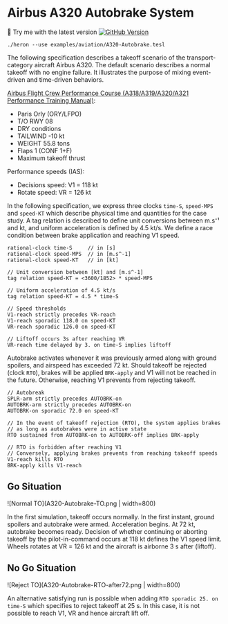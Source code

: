 Airbus A320 Autobrake System
===================
:wrench: Try me with the latest version [![GitHub Version](https://img.shields.io/github/release/heron-solver/heron.svg?label=Heron&maxAge=2592000&colorB=46a4b8&style=flat-square)](https://github.com/EmptyStackExn/heron/releases/latest)
```
./heron --use examples/aviation/A320-Autobrake.tesl
```

The following specification describes a takeoff scenario of the transport-category aircraft Airbus A320. The default scenario describes a normal takeoff with no engine failure. It illustrates the purpose of mixing event-driven and time-driven behaviors.

[Airbus Flight Crew Performance Course (A318/A319/A320/A321 Performance Training Manual)](A320-RTOW-PARIS-ORLY-RWY08.jpg):

 - Paris Orly (ORY/LFPO)
 - T/O RWY 08
 - DRY conditions
 - TAILWIND -10 kt
 - WEIGHT 55.8 tons
 - Flaps 1 (CONF 1+F)
 - Maximum takeoff thrust

Performance speeds (IAS):
 - Decisions speed: V1 = 118 kt
 - Rotate speed: VR = 126 kt

In the following specification, we express three clocks `time-S`, `speed-MPS` and `speed-KT` which describe physical time and quantities for the case study. A tag relation is described to define unit conversions between m.s⁻¹ and kt, and uniform acceleration is defined by 4.5 kt/s. We define a race condition between brake application and reaching V1 speed.
```
rational-clock time-S     // in [s]
rational-clock speed-MPS  // in [m.s^-1]
rational-clock speed-KT   // in [kt]

// Unit conversion between [kt] and [m.s^-1]
tag relation speed-KT = <3600/1852> * speed-MPS

// Uniform acceleration of 4.5 kt/s
tag relation speed-KT = 4.5 * time-S

// Speed thresholds
V1-reach strictly precedes VR-reach
V1-reach sporadic 118.0 on speed-KT
VR-reach sporadic 126.0 on speed-KT

// Liftoff occurs 3s after reaching VR
VR-reach time delayed by 3. on time-S implies liftoff
```

Autobrake activates whenever it was previously armed along with ground spoilers, and airspeed has exceeded 72 kt. Should takeoff be rejected (clock `RTO`), brakes will be applied `BRK-apply` and V1 will not be reached in the future. Otherwise, reaching V1 prevents from rejecting takeoff.
```
// Autobreak
SPLR-arm strictly precedes AUTOBRK-on
AUTOBRK-arm strictly precedes AUTOBRK-on
AUTOBRK-on sporadic 72.0 on speed-KT

// In the event of takeoff rejection (RTO), the system applies brakes
// as long as autobrakes were in active state
RTO sustained from AUTOBRK-on to AUTOBRK-off implies BRK-apply

// RTO is forbidden after reaching V1
// Conversely, applying brakes prevents from reaching takeoff speeds
V1-reach kills RTO
BRK-apply kills V1-reach
```

Go Situation
----------

![Normal TO](A320-Autobrake-TO.png  | width=800)

In the first simulation, takeoff occurs normally. In the first instant, ground spoilers and autobrake were armed. Acceleration begins. At 72 kt, autobrake becomes ready. Decision of whether continuing or aborting takeoff by the pilot-in-command occurs at 118 kt defines the V1 speed limit. Wheels rotates at VR = 126 kt and the aircraft is airborne 3 s after (liftoff).

No Go Situation
----------

![Reject TO](A320-Autobrake-RTO-after72.png  | width=800) 

An alternative satisfying run is possible when adding `RTO sporadic 25. on time-S` which specifies to reject takeoff at 25 s. In this case, it is not possible to reach V1, VR and hence aircraft lift off.
